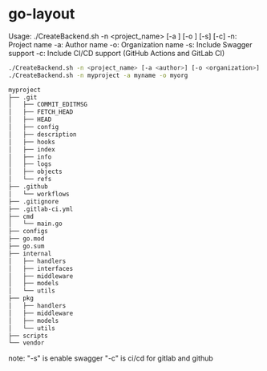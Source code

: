 # go-layout
Usage: ./CreateBackend.sh -n <project_name> [-a <author>] [-o <organization>] [-s] [-c]
  -n: Project name
  -a: Author name
  -o: Organization name
  -s: Include Swagger support
  -c: Include CI/CD support (GitHub Actions and GitLab CI)
```bash
./CreateBackend.sh -n <project_name> [-a <author>] [-o <organization>] [-s] [-c]
./CreateBackend.sh -n myproject -a myname -o myorg
```
```bash
myproject
├── .git
│   ├── COMMIT_EDITMSG
│   ├── FETCH_HEAD
│   ├── HEAD
│   ├── config
│   ├── description
│   ├── hooks
│   ├── index
│   ├── info
│   ├── logs
│   ├── objects
│   └── refs
├── .github
│   └── workflows
├── .gitignore
├── .gitlab-ci.yml
├── cmd
│   └── main.go
├── configs
├── go.mod
├── go.sum
├── internal
│   ├── handlers
│   ├── interfaces
│   ├── middleware
│   ├── models
│   └── utils
├── pkg
│   ├── handlers
│   ├── middleware
│   ├── models
│   └── utils
├── scripts
└── vendor
```
note: "-s" is enable swagger "-c" is ci/cd for gitlab and github
